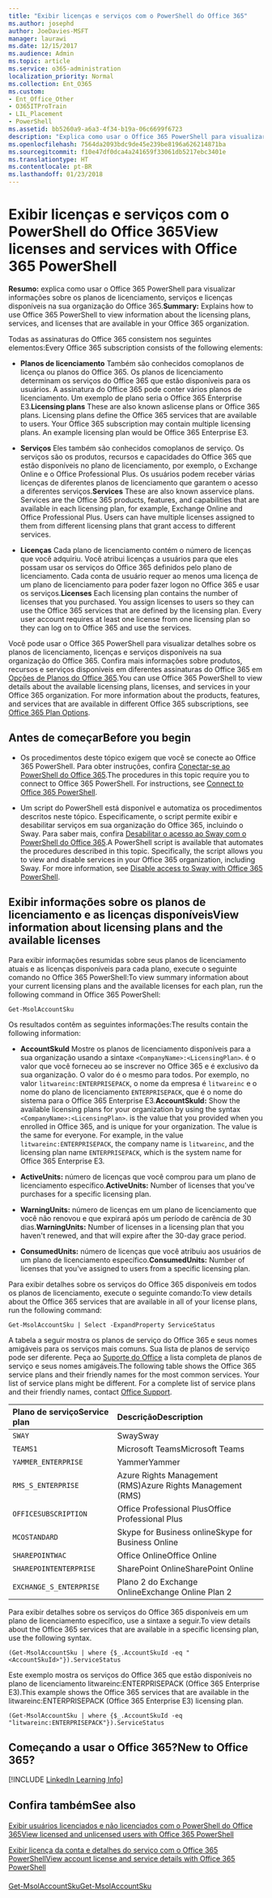 ```yaml
---
title: "Exibir licenças e serviços com o PowerShell do Office 365"
ms.author: josephd
author: JoeDavies-MSFT
manager: laurawi
ms.date: 12/15/2017
ms.audience: Admin
ms.topic: article
ms.service: o365-administration
localization_priority: Normal
ms.collection: Ent_O365
ms.custom:
- Ent_Office_Other
- O365ITProTrain
- LIL_Placement
- PowerShell
ms.assetid: bb5260a9-a6a3-4f34-b19a-06c6699f6723
description: "Explica como usar o Office 365 PowerShell para visualizar informações sobre os planos de licenciamento, serviços e licenças disponíveis na sua organização do Office 365."
ms.openlocfilehash: 7564da2093bdc9de45e239be8196a626214871ba
ms.sourcegitcommit: f10e47df0dca4a241659f33061db5217ebc3401e
ms.translationtype: HT
ms.contentlocale: pt-BR
ms.lasthandoff: 01/23/2018
---
```

# <a name="view-licenses-and-services-with-office-365-powershell"></a><span data-ttu-id="cd8ef-103">Exibir licenças e serviços com o PowerShell do Office 365</span><span class="sxs-lookup"><span data-stu-id="cd8ef-103">View licenses and services with Office 365 PowerShell</span></span>

<span data-ttu-id="cd8ef-104">**Resumo:** explica como usar o Office 365 PowerShell para visualizar informações sobre os planos de licenciamento, serviços e licenças disponíveis na sua organização do Office 365.</span><span class="sxs-lookup"><span data-stu-id="cd8ef-104">**Summary:** Explains how to use Office 365 PowerShell to view information about the licensing plans, services, and licenses that are available in your Office 365 organization.</span></span>
  
<span data-ttu-id="cd8ef-105">Todas as assinaturas do Office 365 consistem nos seguintes elementos:</span><span class="sxs-lookup"><span data-stu-id="cd8ef-105">Every Office 365 subscription consists of the following elements:</span></span>
- <span data-ttu-id="cd8ef-p101">**Planos de licenciamento** Também são conhecidos comoplanos de licença ou planos do Office 365. Os planos de licenciamento determinam os serviços do Office 365 que estão disponíveis para os usuários. A assinatura do Office 365 pode conter vários planos de licenciamento. Um exemplo de plano seria o Office 365 Enterprise E3.</span><span class="sxs-lookup"><span data-stu-id="cd8ef-p101">**Licensing plans** These are also known aslicense plans or Office 365 plans. Licensing plans define the Office 365 services that are available to users. Your Office 365 subscription may contain multiple licensing plans. An example licensing plan would be Office 365 Enterprise E3.</span></span>
    
- <span data-ttu-id="cd8ef-p102">**Serviços** Eles também são conhecidos comoplanos de serviço. Os serviços são os produtos, recursos e capacidades do Office 365 que estão disponíveis no plano de licenciamento, por exemplo, o Exchange Online e o Office Professional Plus. Os usuários podem receber várias licenças de diferentes planos de licenciamento que garantem o acesso a diferentes serviços.</span><span class="sxs-lookup"><span data-stu-id="cd8ef-p102">**Services** These are also known asservice plans. Services are the Office 365 products, features, and capabilities that are available in each licensing plan, for example, Exchange Online and Office Professional Plus. Users can have multiple licenses assigned to them from different licensing plans that grant access to different services.</span></span>
    
- <span data-ttu-id="cd8ef-p103">**Licenças** Cada plano de licenciamento contém o número de licenças que você adquiriu. Você atribui licenças a usuários para que eles possam usar os serviços do Office 365 definidos pelo plano de licenciamento. Cada conta de usuário requer ao menos uma licença de um plano de licenciamento para poder fazer logon no Office 365 e usar os serviços.</span><span class="sxs-lookup"><span data-stu-id="cd8ef-p103">**Licenses** Each licensing plan contains the number of licenses that you purchased. You assign licenses to users so they can use the Office 365 services that are defined by the licensing plan. Every user account requires at least one license from one licensing plan so they can log on to Office 365 and use the services.</span></span>
    
<span data-ttu-id="cd8ef-p104">Você pode usar o Office 365 PowerShell para visualizar detalhes sobre os planos de licenciamento, licenças e serviços disponíveis na sua organização do Office 365. Confira mais informações sobre produtos, recursos e serviços disponíveis em diferentes assinaturas do Office 365 em [Opções de Planos do Office 365](https://go.microsoft.com/fwlink/p/?LinkId=691147).</span><span class="sxs-lookup"><span data-stu-id="cd8ef-p104">You can use Office 365 PowerShell to view details about the available licensing plans, licenses, and services in your Office 365 organization. For more information about the products, features, and services that are available in different Office 365 subscriptions, see [Office 365 Plan Options](https://go.microsoft.com/fwlink/p/?LinkId=691147).</span></span>
## <a name="before-you-begin"></a><span data-ttu-id="cd8ef-118">Antes de começar</span><span class="sxs-lookup"><span data-stu-id="cd8ef-118">Before you begin</span></span>
<span data-ttu-id="cd8ef-119"><a name="RTT"> </a></span><span class="sxs-lookup"><span data-stu-id="cd8ef-119"><a name="RTT"> </a></span></span>

- <span data-ttu-id="cd8ef-p105">Os procedimentos deste tópico exigem que você se conecte ao Office 365 PowerShell. Para obter instruções, confira [Conectar-se ao PowerShell do Office 365](connect-to-office-365-powershell.md).</span><span class="sxs-lookup"><span data-stu-id="cd8ef-p105">The procedures in this topic require you to connect to Office 365 PowerShell. For instructions, see [Connect to Office 365 PowerShell](connect-to-office-365-powershell.md).</span></span>
    
- <span data-ttu-id="cd8ef-p106">Um script do PowerShell está disponível e automatiza os procedimentos descritos neste tópico. Especificamente, o script permite exibir e desabilitar serviços em sua organização do Office 365, incluindo o Sway. Para saber mais, confira [Desabilitar o acesso ao Sway com o PowerShell do Office 365](disable-access-to-sway-with-office-365-powershell.md).</span><span class="sxs-lookup"><span data-stu-id="cd8ef-p106">A PowerShell script is available that automates the procedures described in this topic. Specifically, the script allows you to view and disable services in your Office 365 organization, including Sway. For more information, see [Disable access to Sway with Office 365 PowerShell](disable-access-to-sway-with-office-365-powershell.md).</span></span>
    
## <a name="view-information-about-licensing-plans-and-the-available-licenses"></a><span data-ttu-id="cd8ef-125">Exibir informações sobre os planos de licenciamento e as licenças disponíveis</span><span class="sxs-lookup"><span data-stu-id="cd8ef-125">View information about licensing plans and the available licenses</span></span>
<span data-ttu-id="cd8ef-126"><a name="ShortVersion"> </a></span><span class="sxs-lookup"><span data-stu-id="cd8ef-126"><a name="ShortVersion"> </a></span></span>

<span data-ttu-id="cd8ef-127">Para exibir informações resumidas sobre seus planos de licenciamento atuais e as licenças disponíveis para cada plano, execute o seguinte comando no Office 365 PowerShell:</span><span class="sxs-lookup"><span data-stu-id="cd8ef-127">To view summary information about your current licensing plans and the available licenses for each plan, run the following command in Office 365 PowerShell:</span></span>
  
```
Get-MsolAccountSku
```

<span data-ttu-id="cd8ef-128">Os resultados contêm as seguintes informações:</span><span class="sxs-lookup"><span data-stu-id="cd8ef-128">The results contain the following information:</span></span>
  
- <span data-ttu-id="cd8ef-p107">**AccountSkuId** Mostre os planos de licenciamento disponíveis para a sua organização usando a sintaxe `<CompanyName>:<LicensingPlan>`.  _<CompanyName>_ é o valor que você forneceu ao se inscrever no Office 365 e é exclusivo da sua organização. O valor do _<LicensingPlan>_ é o mesmo para todos. Por exemplo, no valor `litwareinc:ENTERPRISEPACK`, o nome da empresa é  `litwareinc` e o nome do plano de licenciamento `ENTERPRISEPACK`, que é o nome do sistema para o Office 365 Enterprise E3.</span><span class="sxs-lookup"><span data-stu-id="cd8ef-p107">**AccountSkuId:** Show the available licensing plans for your organization by using the syntax `<CompanyName>:<LicensingPlan>`.  _<CompanyName>_ is the value that you provided when you enrolled in Office 365, and is unique for your organization. The _<LicensingPlan>_ value is the same for everyone. For example, in the value `litwareinc:ENTERPRISEPACK`, the company name is  `litwareinc`, and the licensing plan name  `ENTERPRISEPACK`, which is the system name for Office 365 Enterprise E3.</span></span>
    
- <span data-ttu-id="cd8ef-133">**ActiveUnits:** número de licenças que você comprou para um plano de licenciamento específico.</span><span class="sxs-lookup"><span data-stu-id="cd8ef-133">**ActiveUnits:** Number of licenses that you've purchases for a specific licensing plan.</span></span>
    
- <span data-ttu-id="cd8ef-134">**WarningUnits:** número de licenças em um plano de licenciamento que você não renovou e que expirará após um período de carência de 30 dias.</span><span class="sxs-lookup"><span data-stu-id="cd8ef-134">**WarningUnits:** Number of licenses in a licensing plan that you haven't renewed, and that will expire after the 30-day grace period.</span></span>
    
- <span data-ttu-id="cd8ef-135">**ConsumedUnits:** número de licenças que você atribuiu aos usuários de um plano de licenciamento específico.</span><span class="sxs-lookup"><span data-stu-id="cd8ef-135">**ConsumedUnits:** Number of licenses that you've assigned to users from a specific licensing plan.</span></span>
    
<span data-ttu-id="cd8ef-136">Para exibir detalhes sobre os serviços do Office 365 disponíveis em todos os planos de licenciamento, execute o seguinte comando:</span><span class="sxs-lookup"><span data-stu-id="cd8ef-136">To view details about the Office 365 services that are available in all of your license plans, run the following command:</span></span>
  
```
Get-MsolAccountSku | Select -ExpandProperty ServiceStatus
```

<span data-ttu-id="cd8ef-p108">A tabela a seguir mostra os planos de serviço do Office 365 e seus nomes amigáveis para os serviços mais comuns. Sua lista de planos de serviço pode ser diferente. Peça ao [Suporte do Office](https://support.office.com/home/contact) a lista completa de planos de serviço e seus nomes amigáveis.</span><span class="sxs-lookup"><span data-stu-id="cd8ef-p108">The following table shows the Office 365 service plans and their friendly names for the most common services. Your list of service plans might be different. For a complete list of service plans and their friendly names, contact [Office Support](https://support.office.com/home/contact).</span></span>
  
|<span data-ttu-id="cd8ef-140">****Plano de serviço****</span><span class="sxs-lookup"><span data-stu-id="cd8ef-140">****Service plan****</span></span>|<span data-ttu-id="cd8ef-141">****Descrição****</span><span class="sxs-lookup"><span data-stu-id="cd8ef-141">****Description****</span></span>|
|:-----|:-----|
| `SWAY` <br/> |<span data-ttu-id="cd8ef-142">Sway</span><span class="sxs-lookup"><span data-stu-id="cd8ef-142">Sway</span></span>  <br/> |
| `TEAMS1` <br/> |<span data-ttu-id="cd8ef-143">Microsoft Teams</span><span class="sxs-lookup"><span data-stu-id="cd8ef-143">Microsoft Teams</span></span>  <br/> |
| `YAMMER_ENTERPRISE` <br/> |<span data-ttu-id="cd8ef-144">Yammer</span><span class="sxs-lookup"><span data-stu-id="cd8ef-144">Yammer</span></span>  <br/> |
| `RMS_S_ENTERPRISE` <br/> |<span data-ttu-id="cd8ef-145">Azure Rights Management (RMS)</span><span class="sxs-lookup"><span data-stu-id="cd8ef-145">Azure Rights Management (RMS)</span></span>  <br/> |
| `OFFICESUBSCRIPTION` <br/> |<span data-ttu-id="cd8ef-146">Office Professional Plus</span><span class="sxs-lookup"><span data-stu-id="cd8ef-146">Office Professional Plus</span></span>  <br/> |
| `MCOSTANDARD` <br/> |<span data-ttu-id="cd8ef-147">Skype for Business online</span><span class="sxs-lookup"><span data-stu-id="cd8ef-147">Skype for Business Online</span></span>  <br/> |
| `SHAREPOINTWAC` <br/> |<span data-ttu-id="cd8ef-148">Office Online</span><span class="sxs-lookup"><span data-stu-id="cd8ef-148">Office Online</span></span>  <br/> |
| `SHAREPOINTENTERPRISE` <br/> |<span data-ttu-id="cd8ef-149">SharePoint Online</span><span class="sxs-lookup"><span data-stu-id="cd8ef-149">SharePoint Online</span></span>  <br/> |
| `EXCHANGE_S_ENTERPRISE` <br/> |<span data-ttu-id="cd8ef-150">Plano 2 do Exchange Online</span><span class="sxs-lookup"><span data-stu-id="cd8ef-150">Exchange Online Plan 2</span></span>  <br/> |
   
<span data-ttu-id="cd8ef-151">Para exibir detalhes sobre os serviços do Office 365 disponíveis em um plano de licenciamento específico, use a sintaxe a seguir.</span><span class="sxs-lookup"><span data-stu-id="cd8ef-151">To view details about the Office 365 services that are available in a specific licensing plan, use the following syntax.</span></span>
  
```
(Get-MsolAccountSku | where {$_.AccountSkuId -eq " <AccountSkuId>"}).ServiceStatus
```

<span data-ttu-id="cd8ef-152">Este exemplo mostra os serviços do Office 365 que estão disponíveis no plano de licenciamento litwareinc:ENTERPRISEPACK (Office 365 Enterprise E3).</span><span class="sxs-lookup"><span data-stu-id="cd8ef-152">This example shows the Office 365 services that are available in the  litwareinc:ENTERPRISEPACK (Office 365 Enterprise E3) licensing plan.</span></span>
  
```
(Get-MsolAccountSku | where {$_.AccountSkuId -eq "litwareinc:ENTERPRISEPACK"}).ServiceStatus
```

## <a name="new-to-office-365"></a><span data-ttu-id="cd8ef-153">Começando a usar o Office 365?</span><span class="sxs-lookup"><span data-stu-id="cd8ef-153">New to Office 365?</span></span>
<span data-ttu-id="cd8ef-154"><a name="ShortVersion"> </a></span><span class="sxs-lookup"><span data-stu-id="cd8ef-154"><a name="ShortVersion"> </a></span></span>

[!INCLUDE [LinkedIn Learning Info](../common/office/linkedin-learning-info.md)]
   
## <a name="see-also"></a><span data-ttu-id="cd8ef-155">Confira também</span><span class="sxs-lookup"><span data-stu-id="cd8ef-155">See also</span></span>
<span data-ttu-id="cd8ef-156"><a name="ShortVersion"> </a></span><span class="sxs-lookup"><span data-stu-id="cd8ef-156"></span></span>

#### 

[<span data-ttu-id="cd8ef-157">Exibir usuários licenciados e não licenciados com o PowerShell do Office 365</span><span class="sxs-lookup"><span data-stu-id="cd8ef-157">View licensed and unlicensed users with Office 365 PowerShell</span></span>](view-licensed-and-unlicensed-users-with-office-365-powershell.md)
  
[<span data-ttu-id="cd8ef-158">Exibir licença da conta e detalhes do serviço com o Office 365 PowerShell</span><span class="sxs-lookup"><span data-stu-id="cd8ef-158">View account license and service details with Office 365 PowerShell</span></span>](view-account-license-and-service-details-with-office-365-powershell.md)
#### 

[<span data-ttu-id="cd8ef-159">Get-MsolAccountSku</span><span class="sxs-lookup"><span data-stu-id="cd8ef-159">Get-MsolAccountSku</span></span>](https://go.microsoft.com/fwlink/p/?LinkId=691549)

